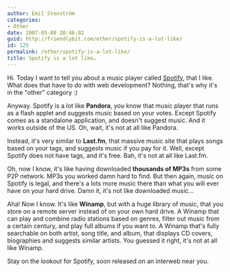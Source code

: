 ```yaml
---
author: Emil Stenström
categories:
- Other
date: 2007-05-08 20:46:02
guid: http://friendlybit.com/other/spotify-is-a-lot-like/
id: 125
permalink: /other/spotify-is-a-lot-like/
title: Spotify is a lot like…
---
```


Hi. Today I want to tell you about a music player called [Spotify](http://www.spotify.com/), that I like. What does that have to do with web development? Nothing, that's why it's in the "other" category :)

Anyway. Spotify is a lot like **Pandora**, you know that music player that runs as a flash applet and suggests music based on your votes. Except Spotify comes as a standalone application, and doesn't suggest music. And it works outside of the US. Oh, wait, it's not at all like Pandora.

Instead, it's very similar to **Last.fm**, that massive music site that plays songs based on your tags, and suggests music if you pay for it. Well, except Spotify does not have tags, and it's free. Bah, it's not at all like Last.fm.

Oh, now I know, it's like having downloaded **thousands of MP3s** from some P2P network. MP3s you worked damn hard to find. But then again, music on Spotify is legal, and there's a lots more music there than what you will ever have on your hard drive. Damn it, it's not like downloaded music…

Aha! Now I know. It's like **Winamp**, but with a huge library of music, that you store on a remote server instead of on your own hard drive. A Winamp that can play and combine radio stations based on genres, filter out music from a certain century, and play full albums if you want to. A Winamp that's fully searchable on both artist, song title, and album, that displays CD covers, biographies and suggests similar artists. You guessed it right, it's not at all like Winamp.

Stay on the lookout for Spotify, soon released on an interweb near you.

